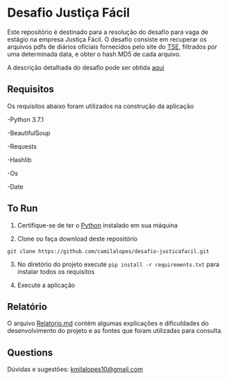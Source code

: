 # Desafio Justiça Fácil
Este repositório é destinado para a resolução do desafio para vaga de estágio na empresa Justiça Fácil. O desafio consiste em recuperar os arquivos pdfs de diários oficiais fornecidos pelo site do [TSE](http://www.tse.jus.br/servicos-judiciais/publicacoes-oficiais/diario-da-justica-eletronico/diario-da-justica-eletronico-1), filtrados por uma determinada data, e obter o hash MD5 de cada arquivo.

A descrição detalhada do desafio pode ser obtida [aqui](https://github.com/justica-facil/desafio-estagio)

## Requisitos
Os requisitos abaixo foram utilizados na construção da aplicação

-Python 3.7.1

-BeautifulSoup

-Requests

-Hashlib

-Os

-Date

## To Run

1. Certifique-se de ter o [Python](https://www.python.org/) instalado em sua máquina

2. Clone ou faça download deste repositório
```
git clone https://github.com/camilalopes/desafio-justicafacil.git
```
3. No diretório do projeto execute  `pip install -r requirements.txt` para instalar todos os requisitos

4. Execute a aplicação

## Relatório

O arquivo [Relatorio.md](Relatorio.md) contém algumas explicações e dificuldades do desenvolvimento do projeto e as fontes que foram utilizadas para consulta.

## Questions

Dúvidas e sugestões: kmilalopes10@gmail.com
